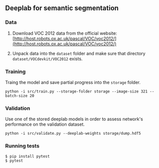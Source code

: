 ## Deeplab for semantic segmentation


### Data

1. Download VOC 2012 data from the official website: [http://host.robots.ox.ac.uk/pascal/VOC/voc2012/](http://host.robots.ox.ac.uk/pascal/VOC/voc2012/)

2. Unpack data into the `dataset` folder and make sure that directory `dataset/VOCdevkit/VOC2012` exists.

### Training

Traing the model and save partial progress into the `storage` folder.

```
python -i src/train.py --storage-folder storage --image-size 321 --batch-size 20
```


### Validation

Use one of the stored deeplab models in order to assess network's performance on the validation dataset.

```
python -i src/validate.py --deeplab-weights storage/dump.hdf5
```


### Running tests

```
$ pip install pytest
$ pytest
```

